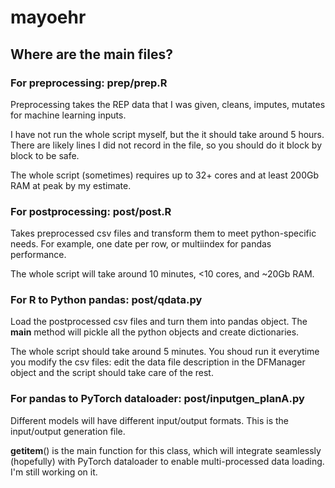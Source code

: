 # mayoehr

## Where are the main files?
### For preprocessing: prep/prep.R
Preprocessing takes the REP data that I was given, cleans, imputes, mutates for machine learning inputs.

I have not run the whole script myself, but the it should take around 5 hours. There are likely lines I did not record in the file, so you should do it block by block to be safe.

The whole script (sometimes) requires up to 32+ cores and at least 200Gb RAM at peak by my estimate.

### For postprocessing: post/post.R
Takes preprocessed csv files and transform them to meet python-specific needs. For example, one date per row, or multiindex for pandas performance.

The whole script will take around 10 minutes, <10 cores, and ~20Gb RAM.

### For R to Python pandas: post/qdata.py

Load the postprocessed csv files and turn them into pandas object. The __main__ method will pickle all the python objects and create dictionaries.

The whole script should take around 5 minutes. You shoud run it everytime you modify the csv files: edit the data file description in the DFManager object and the script should take care of the rest.

### For pandas to PyTorch dataloader: post/inputgen_planA.py

Different models will have different input/output formats. This is the input/output generation file.

__getitem__() is the main function for this class, which will integrate seamlessly (hopefully) with PyTorch dataloader to enable multi-processed data loading. I'm still working on it.
